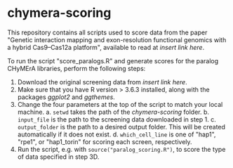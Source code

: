 # chymera-scoring

This repository contains all scripts used to score data from the paper "Genetic interaction mapping and exon-resolution functional genomics with a hybrid Cas9–Cas12a platform", 
available to read at *insert link here*. 

To run the script "score_paralogs.R" and generate scores for the paralog CHyMErA libraries, perform the following steps: 

1. Download the original screening data from *insert link here*. 
2. Make sure that you have R version > 3.6.3 installed, along with the packages *ggplot2* and *ggthemes*.
3. Change the four parameters at the top of the script to match your local machine. 
    a. `setwd` takes the path of the *chymera-scoring* folder. 
	b. `input_file` is the path to the screening data downloaded in step 1. 
	c. `output_folder` is the path to a desired output folder. This will be created automatically if it does not exist.
	d. `which_cell_line` is one of "hap1", "rpe1", or "hap1_torin" for scoring each screen, respectively.
4. Run the script, e.g. with `source("paralog_scoring.R")`, to score the type of data specified in step 3D. 